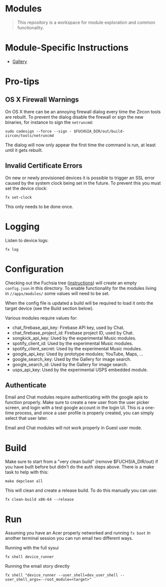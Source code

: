 Modules
=======

> This repository is a workspace for module exploration and common functionality.

# Module-Specific Instructions

* [Gallery](modules/gallery/README.md)

# Pro-tips

## OS X Firewall Warnings

On OS X there can be an annoying firewall dialog every time the Zircon tools are rebuilt. To prevent the dialog disable the firewall or sign the new binaries, for instance to sign the `netruncmd`:

    sudo codesign --force --sign - $FUCHSIA_DIR/out/build-zircon/tools/netruncmd

The dialog will now only appear the first time the command is run, at least until it gets rebuilt.

## Invalid Certificate Errors

On new or newly provisioned devices it is possible to trigger an SSL error caused by the system clock being set in the future. To prevent this you must set the device clock:

    fx set-clock

This only needs to be done once.

# Logging

Listen to device logs:

    fx log

# Configuration

Checking out the Fuchsia tree ([instructions][get-started]) will create an
empty `config.json` in this directory. To enable functionality for the modules
living in `//apps/modules/` some values will need to be set.

When the config file is updated a build will be required to load it onto the
target device (see the Build section below).

Various modules require values for:

* chat_firebase_api_key: Firebase API key, used by Chat.
* chat_firebase_project_id: Firebase project ID, used by Chat.
* songkick_api_key: Used by the experimental Music modules.
* spotify_client_id: Used by the experimental Music modules.
* spotify_client_secret: Used by the experimental Music modules.
* google_api_key: Used by prototype modules; YouTube, Maps, ...
* google_search_key: Used by the Gallery for image search.
* google_search_id: Used by the Gallery for image search.
* usps_api_key: Used by the experimental USPS embedded module.

## Authenticate

Email and Chat modules require authenticating with the google apis to function
properly. Make sure to create a new user from the user picker screen, and login
with a test google account in the login UI. This is a one-time process, and once
a user profile is properly created, you can simply select that user later.

Email and Chat modules will not work properly in Guest user mode.

# Build

Make sure to start from a "very clean build" (remove $FUCHSIA_DIR/out) if you have built before but didn't do the auth steps above. There is a make task to help with this:

    make depclean all

This will clean and create a release build. To do this manually you can use:

    fx clean-build x86-64 --release

# Run

Assuming you have an Acer properly networked and running `fx boot` in another
terminal session you can run email two different ways.

Running with the full sysui

    fx shell device_runner

Running the email story directly

    fx shell "device_runner --user_shell=dev_user_shell --user_shell_args=--root_module=<target>"

[get-started]: https://fuchsia.googlesource.com/docs/+/master/getting_started.md
